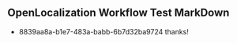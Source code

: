 ## OpenLocalization Workflow Test MarkDown
* 8839aa8a-b1e7-483a-babb-6b7d32ba9724 thanks!

<!--HONumber=Jul16_HO4-->


